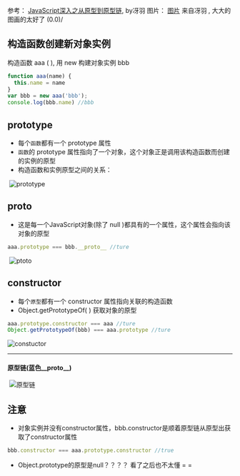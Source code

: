 ﻿参考： [JavaScript深入之从原型到原型链](https://github.com/mqyqingfeng/Blog/issues/2),  by冴羽
图片： [图片](https://github.com/mqyqingfeng/Blog/issues/2) 来自冴羽 , 大大的图画的太好了  \(0.0)/

## 构造函数创建新对象实例

构造函数 aaa ( ), 用 new 构建对象实例 bbb
```javascript
function aaa(name) {
  this.name = name
}
var bbb = new aaa('bbb');
console.log(bbb.name) //bbb
```

## prototype
  * 每个`函数`都有一个 prototype 属性
  * `函数`的 prototype 属性指向了一个对象，这个对象正是调用该构造函数而创建的实例的原型
  * 构造函数和实例原型之间的关系：
  
  ![prototype](https://github.com/mqyqingfeng/Blog/raw/master/Images/prototype1.png)
 

## __proto__
  * 这是每一个JavaScript对象(除了 null )都具有的一个属性，这个属性会指向该对象的原型
```javascript
aaa.prototype === bbb.__proto__ //ture
```
  ![__ptoto__](https://github.com/mqyqingfeng/Blog/raw/master/Images/prototype2.png)


## constructor
  * 每个`原型`都有一个 constructor 属性指向关联的构造函数
  * Object.getPrototypeOf( ) 获取对象的原型
```javascript
aaa.prototype.constructor === aaa //ture
Object.getPrototypeOf(bbb) === aaa.prototype //ture 
```
  ![constuctor](https://github.com/mqyqingfeng/Blog/raw/master/Images/prototype3.png)

***
#### 原型链(蓝色__proto__)
  ![原型链](https://github.com/mqyqingfeng/Blog/raw/master/Images/prototype5.png)
  
  
## 注意

  * 对象实例并没有constructor属性，bbb.constructor是顺着原型链从原型出获取了constructor属性
```javascript
bbb.constructor === aaa.prototype.constructor //true
```
  * Object.prototype的原型是null？？？？ 看了之后也不太懂 = =
